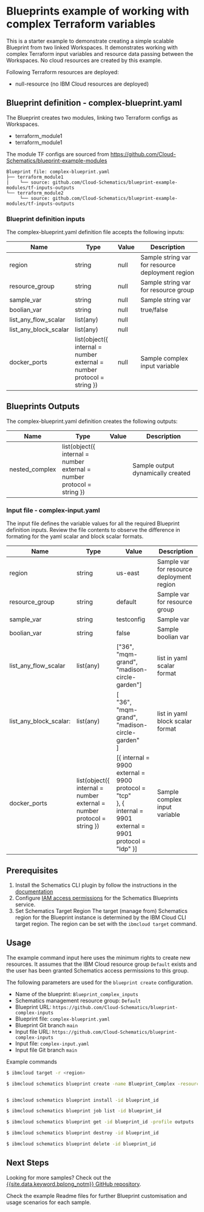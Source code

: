 # Blueprints example of working with complex Terraform variables 

This is a starter example to demonstrate creating a simple scalable Blueprint from two linked Workspaces. It demonstrates working with complex Terraform input variables and resource data passing between the Workspaces. No cloud resources are created by this example.

Following Terraform resources are deployed:
- null-resource    (no IBM Cloud resources are deployed)

## Blueprint definition - complex-blueprint.yaml

The Blueprint creates two modules, linking two Terraform configs as Workspaces. 
- terraform_module1
- terraform_module1


The module TF configs are sourced from https://github.com/Cloud-Schematics/blueprint-example-modules
```
Blueprint file: complex-blueprint.yaml
├── terraform_module1
|    └── source: github.com/Cloud-Schematics/blueprint-example-modules/tf-inputs-outputs
└── terraform_module2
     └── source: github.com/Cloud-Schematics/blueprint-example-modules/tf-inputs-outputs
```

### Blueprint definition inputs 
The complex-blueprint.yaml definition file accepts the following inputs:

| Name | Type | Value | Description |
|------|------|------|----------------|
| region | string | null | Sample string var for resource deployment region |
| resource_group | string | null | Sample string var for resource group |
| sample_var | string | null | Sample string var |
| boolian_var | string | null | true/false |
| list_any_flow_scalar | list(any) |  null |
| list_any_block_scalar | list(any) |  null |
| docker_ports  |  list(object({  <br> internal = number <br> external = number <br> protocol = string }) |  null | Sample complex input variable | 



## Blueprints Outputs
The complex-blueprint.yaml definition creates the following outputs:

| Name | Type | Value | Description |
|------|------|------|----------------|
| nested_complex | list(object({  <br> internal = number <br> external = number <br> protocol = string }) |  | Sample output dynamically created |

### Input file - complex-input.yaml
The input file defines the variable values for all the required Blueprint definition inputs. Review the file contents to observe the difference in formating for the yaml scalar and block scalar formats. 

| Name | Type | Value | Description |
|------|------|------|----------------|
| region | string | us-east | Sample var for resource deployment region |
| resource_group | string | default | Sample var for resource group |
| sample_var | string | testconfig | Sample var |
| boolian_var | string | false | Sample boolian var |
| list_any_flow_scalar | list(any) |  ["36", "mqm-grand", "madison-circle-garden"] | list in yaml scalar format  |
| list_any_block_scalar: | list(any) | [ <br>   "36",  <br>  "mqm-grand",  <br> "madison-circle-garden"  <br>   ] | list in yaml block scalar format |
| docker_ports  |  list(object({  <br> internal = number <br> external = number <br> protocol = string }) |  [{  internal = 9900 <br>       external = 9900 <br>  protocol = "tcp" <br>   },  { <br>  internal = 9901 <br>  external = 9901 <br> protocol = "ldp" }] | Sample complex input variable | 



## Prerequisites
1. Install the Schematics CLI plugin by follow the instructions in the [documentation](https://cloud.ibm.com/docs/schematics?topic=schematics-setup-cli)  
2. Configure [IAM access permissions](https://cloud.ibm.com/docs/schematics?topic=schematics-access) for the Schematics Blueprints service. 
3. Set Schematics Target Region
The target (manage from) Schematics region for the Blueprint instance is determined by the IBM Cloud CLI target region. The region can be set with the `ibmcloud target` command.

## Usage 
The example command input here uses the minimum rights to create new resources. It assumes that the IBM Cloud resource group `Default` exists and the user has been granted Schematics access permissions to this group. 







The following parameters are used for the `blueprint create` configuration. 
- Name of the blueprint: `Blueprint_complex_inputs`
- Schematics management resource group: `Default`
- Blueprint URL: `https://github.com/Cloud-Schematics/blueprint-complex-inputs`
- Blueprint file: `complex-blueprint.yaml`
- Blueprint Git branch `main`
- Input file URL: `https://github.com/Cloud-Schematics/blueprint-complex-inputs`
- Input file: `complex-input.yaml` 
- Input file Git branch `main`


Example commands
```sh
$ ibmcloud target -r <region>

$ ibmcloud schematics blueprint create -name Blueprint_Complex -resource-group Default -bp-git-url https://github.com/Cloud-Schematics/blueprint-complex-inputs -bp-git-branch main -bp-git-file complex-blueprint.yaml -input-git-url https://github.com/Cloud-Schematics/blueprint-complex-inputs -input-git-branch main -input-git-file complex-input.yaml 


$ ibmcloud schematics blueprint install -id blueprint_id

$ ibmcloud schematics blueprint job list -id blueprint_id

$ ibmcloud schematics blueprint get -id blueprint_id -profile outputs

$ ibmcloud schematics blueprint destroy -id blueprint_id

$ ibmcloud schematics blueprint delete -id blueprint_id
```

## Next Steps

Looking for more samples? Check out the [{{site.data.keyword.bplong_notm}} GitHub repository](https://github.com/orgs/Cloud-Schematics/repositories/?q=topic:blueprint). 

Check the example Readme files for further Blueprint customisation and usage scenarios for each sample. 
